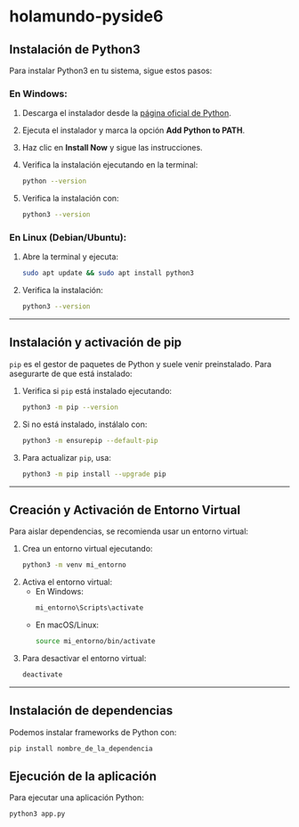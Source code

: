 # holamundo-pyside6

## Instalación de Python3

Para instalar Python3 en tu sistema, sigue estos pasos:

### En Windows:
1. Descarga el instalador desde la [página oficial de Python](https://www.python.org/downloads/).
2. Ejecuta el instalador y marca la opción **Add Python to PATH**.
3. Haz clic en **Install Now** y sigue las instrucciones.
4. Verifica la instalación ejecutando en la terminal:
   ```sh
   python --version
   ```

2. Verifica la instalación con:
   ```sh
   python3 --version
   ```

### En Linux (Debian/Ubuntu):
1. Abre la terminal y ejecuta:
   ```sh
   sudo apt update && sudo apt install python3
   ```
2. Verifica la instalación:
   ```sh
   python3 --version
   ```

---

## Instalación y activación de pip

`pip` es el gestor de paquetes de Python y suele venir preinstalado. Para asegurarte de que está instalado:

1. Verifica si `pip` está instalado ejecutando:
   ```sh
   python3 -m pip --version
   ```
2. Si no está instalado, instálalo con:
   ```sh
   python3 -m ensurepip --default-pip
   ```
3. Para actualizar `pip`, usa:
   ```sh
   python3 -m pip install --upgrade pip
   ```

---

## Creación y Activación de Entorno Virtual

Para aislar dependencias, se recomienda usar un entorno virtual:

1. Crea un entorno virtual ejecutando:
   ```sh
   python3 -m venv mi_entorno
   ```
2. Activa el entorno virtual:
   - En Windows:
     ```sh
     mi_entorno\Scripts\activate
     ```
   - En macOS/Linux:
     ```sh
     source mi_entorno/bin/activate
     ```
3. Para desactivar el entorno virtual:
   ```sh
   deactivate
   ```

---

## Instalación de dependencias

Podemos instalar frameworks de Python con:

```sh
pip install nombre_de_la_dependencia
```

## Ejecución de la aplicación

Para ejecutar una aplicación Python:

```sh
python3 app.py
```
  

